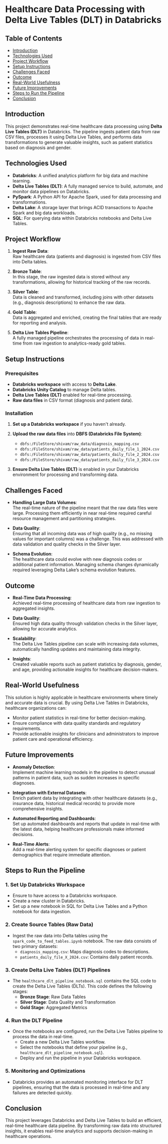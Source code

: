 # Healthcare Data Processing with Delta Live Tables (DLT) in Databricks

## Table of Contents
- [Introduction](#introduction)
- [Technologies Used](#technologies-used)
- [Project Workflow](#project-workflow)
- [Setup Instructions](#setup-instructions)
- [Challenges Faced](#challenges-faced)
- [Outcome](#outcome)
- [Real-World Usefulness](#real-world-usefulness)
- [Future Improvements](#future-improvements)
- [Steps to Run the Pipeline](#steps-to-run-the-pipeline)
- [Conclusion](#conclusion)


## Introduction

This project demonstrates real-time healthcare data processing using **Delta Live Tables (DLT)** in Databricks. The pipeline ingests patient data from raw CSV files, processes it using Delta Live Tables, and performs data transformations to generate valuable insights, such as patient statistics based on diagnosis and gender.

## Technologies Used

- **Databricks**: A unified analytics platform for big data and machine learning.
- **Delta Live Tables (DLT)**: A fully managed service to build, automate, and monitor data pipelines on Databricks.
- **PySpark**: A Python API for Apache Spark, used for data processing and transformations.
- **Delta Lake**: A storage layer that brings ACID transactions to Apache Spark and big data workloads.
- **SQL**: For querying data within Databricks notebooks and Delta Live Tables.

## Project Workflow

1. **Ingest Raw Data**:  
   Raw healthcare data (patients and diagnosis) is ingested from CSV files into Delta tables.

2. **Bronze Table**:  
   In this stage, the raw ingested data is stored without any transformations, allowing for historical tracking of the raw records.

3. **Silver Table**:  
   Data is cleaned and transformed, including joins with other datasets (e.g., diagnosis descriptions) to enhance the raw data.

4. **Gold Table**:  
   Data is aggregated and enriched, creating the final tables that are ready for reporting and analysis.

5. **Delta Live Tables Pipeline**:  
   A fully managed pipeline orchestrates the processing of data in real-time from raw ingestion to analytics-ready gold tables.

## Setup Instructions

### Prerequisites

- **Databricks workspace** with access to **Delta Lake**.
- **Databricks Unity Catalog** to manage Delta tables.
- **Delta Live Tables (DLT)** enabled for real-time processing.
- **Raw data files** in CSV format (diagnosis and patient data).

### Installation

1. **Set up a Databricks workspace** if you haven't already.
2. **Upload the raw data files** into **DBFS (Databricks File System)**:
   - `dbfs:/FileStore/shivam/raw_data/diagnosis_mapping.csv`
   - `dbfs:/FileStore/shivam/raw_data/patients_daily_file_1_2024.csv`
   - `dbfs:/FileStore/shivam/raw_data/patients_daily_file_2_2024.csv`
   - `dbfs:/FileStore/shivam/raw_data/patients_daily_file_3_2024.csv`

3. **Ensure Delta Live Tables (DLT)** is enabled in your Databricks environment for processing and transforming data.


## Challenges Faced

- **Handling Large Data Volumes**:  
   The real-time nature of the pipeline meant that the raw data files were large. Processing them efficiently in near real-time required careful resource management and partitioning strategies.

- **Data Quality**:  
   Ensuring that all incoming data was of high quality (e.g., no missing values for important columns) was a challenge. This was addressed with data validation and quality checks in the Silver layer.

- **Schema Evolution**:  
   The healthcare data could evolve with new diagnosis codes or additional patient information. Managing schema changes dynamically required leveraging Delta Lake’s schema evolution features.

## Outcome

- **Real-Time Data Processing**:  
   Achieved real-time processing of healthcare data from raw ingestion to aggregated insights.

- **Data Quality**:  
   Ensured high data quality through validation checks in the Silver layer, allowing for accurate analytics.

- **Scalability**:  
   The Delta Live Tables pipeline can scale with increasing data volumes, automatically handling updates and maintaining data integrity.

- **Insights**:  
   Created valuable reports such as patient statistics by diagnosis, gender, and age, providing actionable insights for healthcare decision-makers.

## Real-World Usefulness

This solution is highly applicable in healthcare environments where timely and accurate data is crucial. By using Delta Live Tables in Databricks, healthcare organizations can:

- Monitor patient statistics in real-time for better decision-making.
- Ensure compliance with data quality standards and regulatory requirements.
- Provide actionable insights for clinicians and administrators to improve patient care and operational efficiency.

## Future Improvements

- **Anomaly Detection**:  
   Implement machine learning models in the pipeline to detect unusual patterns in patient data, such as sudden increases in specific diagnoses.

- **Integration with External Datasets**:  
   Enrich patient data by integrating with other healthcare datasets (e.g., insurance data, historical medical records) to provide more comprehensive insights.

- **Automated Reporting and Dashboards**:  
   Set up automated dashboards and reports that update in real-time with the latest data, helping healthcare professionals make informed decisions.

- **Real-Time Alerts**:  
   Add a real-time alerting system for specific diagnoses or patient demographics that require immediate attention.

## Steps to Run the Pipeline

### 1. Set Up Databricks Workspace
- Ensure to have access to a Databricks workspace.
- Create a new cluster in Databricks.
- Set up a new notebook in SQL for Delta Live Tables and a Python notebook for data ingestion.

### 2. Create Source Tables (Raw Data)
- Ingest the raw data into Delta tables using the `spark_code_to_feed_tables.ipynb` notebook. The raw data consists of two primary datasets:
   - `diagnosis_mapping.csv`: Maps diagnosis codes to descriptions.
   - `patients_daily_file_X_2024.csv`: Contains daily patient records.

### 3. Create Delta Live Tables (DLT) Pipelines
- The `healthcare_dlt_pipeline_notebook.sql` contains the SQL code to create the Delta Live Tables (DLTs). This code defines the following stages:
   - **Bronze Stage**: Raw Data Tables
   - **Silver Stage**: Data Quality and Transformation
   - **Gold Stage**: Aggregated Metrics

### 4. Run the DLT Pipeline
- Once the notebooks are configured, run the Delta Live Tables pipeline to process the data in real-time.
   - Create a new Delta Live Tables workflow.
   - Select the notebooks that define your pipeline (e.g., `healthcare_dlt_pipeline_notebook.sql`).
   - Deploy and run the pipeline in your Databricks workspace.

### 5. Monitoring and Optimizations
- Databricks provides an automated monitoring interface for DLT pipelines, ensuring that the data is processed in real-time and any failures are detected quickly.

## Conclusion

This project leverages Databricks and Delta Live Tables to build an efficient, real-time healthcare data pipeline. By transforming raw data into structured insights, it enables real-time analytics and supports decision-making in healthcare operations.
